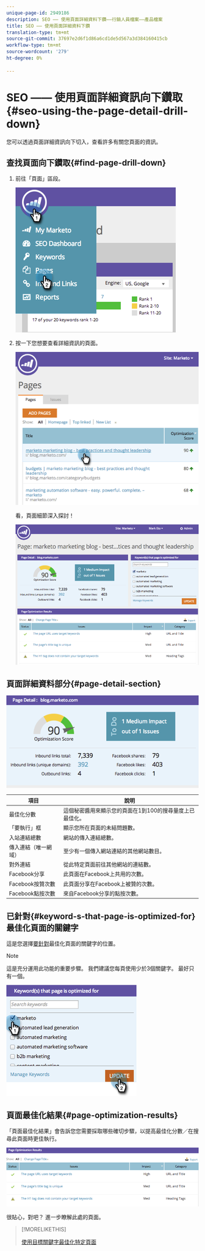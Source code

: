 ```yaml
---
unique-page-id: 2949186
description: SEO —— 使用頁面詳細資料下鑽——行銷人員檔案——產品檔案
title: SEO —— 使用頁面詳細資料下鑽
translation-type: tm+mt
source-git-commit: 37697e2d6f1d86a6cd1de5d567a3d384160415cb
workflow-type: tm+mt
source-wordcount: '279'
ht-degree: 0%

---
```



# SEO —— 使用頁面詳細資訊向下鑽取{#seo-using-the-page-detail-drill-down}

您可以透過頁面詳細資訊向下切入，查看許多有關您頁面的資訊。

## 查找頁面向下鑽取{#find-page-drill-down}

1. 前往「頁面」區段。

   ![](assets/image2014-9-17-21-3a54-3a53.png)

1. 按一下您想要查看詳細資訊的頁面。

   ![](assets/image2014-9-17-21-3a54-3a58.png)

   看，頁面細節深入探討！

   ![](assets/image2014-9-17-21-3a55-3a2.png)

## 頁面詳細資料部分{#page-detail-section}

![](assets/image2014-9-17-21-3a55-3a46.png)

| 項目 | 說明 |
|---|---|
| 最佳化分數 | 這個秘密醬用來顯示您的頁面在1到100的搜尋量度上已最佳化。 |
| 「要執行」框 | 顯示您所在頁面的未結問題數。 |
| 入站連結總數 | 網站的傳入連結總數。 |
| 傳入連結（唯一網域） | 至少有一個傳入網站連結的其他網站數目。 |
| 對外連結 | 從此特定頁面前往其他網站的連結數。 |
| Facebook分享 | 此頁面在Facebook上共用的次數。 |
| Facebook按贊次數 | 此頁面分享在Facebook上被贊的次數。 |
| Facebook點按次數 | 來自Facebook分享的點按次數。 |

## 已針對{#keyword-s-that-page-is-optimized-for}最佳化頁面的關鍵字

這是您選擇[要針對](/help/marketo/product-docs/additional-apps/seo/keywords/seo-optimize-specific-pages-with-targeted-keywords.md)最佳化頁面的關鍵字的位置。

>[!NOTE]
>
>這是充分運用此功能的重要步驟。 我們建議您每頁使用少於3個關鍵字。 最好只有一個。

![](assets/image2014-9-17-21-3a56-3a35.png)

## 頁面最佳化結果{#page-optimization-results}

「頁面最佳化結果」會告訴您您需要採取哪些確切步驟，以提高最佳化分數／在搜尋此頁面時更佳執行。

![](assets/image2014-9-17-21-3a56-3a41.png)

很貼心，對吧？ 進一步瞭解此處的頁面。

>[!MORELIKETHIS]
>
>[使用目標關鍵字最佳化特定頁面](/help/marketo/product-docs/additional-apps/seo/keywords/seo-optimize-specific-pages-with-targeted-keywords.md)
